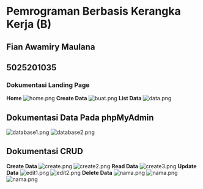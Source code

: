 # Pemrograman Berbasis Kerangka Kerja (B)
## Fian Awamiry Maulana
## 5025201035

### Dokumentasi Landing Page
**Home**
![home.png](https://drive.google.com/uc?export=view&id=1TSd3idoBwM0r3w76kJDV4YA_rEPnBCeG)
**Create Data**
![buat.png](https://drive.google.com/uc?export=view&id=14IPIoZVAf4tSM9-tVuoOwY5W4jIo2uLQ)
**List Data**
![data.png](https://drive.google.com/uc?export=view&id=1_FJvbGz9T5YpVM21icj-OY0DRXOLqZ8e)
## Dokumentasi Data Pada phpMyAdmin
![database1.png](https://drive.google.com/uc?export=view&id=1ftlZ7tQePQD7bTeLDYeoGB5Ab6tLSEOl)
![database2.png](https://drive.google.com/uc?export=view&id=1ubGNrnROnHLnSDnfes-hy2T-YIhef4RW)
## Dokumentasi CRUD
**Create Data**
![create.png](https://drive.google.com/uc?export=view&id=1FcFIWSwmIlfDN3WYvBeU_Lr4N5ITgS4E)
![create2.png](https://drive.google.com/uc?export=view&id=1COZ9sXf7Ezxnv1U1fWYJmyvFqhYYBrRw)
**Read Data**
![create3.png](https://drive.google.com/uc?export=view&id=1tSfQj2-N623SInqXUOIdCGGsO4MLsD4l/)
**Update Data**
![edit1.png](https://drive.google.com/uc?export=view&id=1GlSKDnisgmp4CRjXLEnsYhyBEO4xkLLG)
![edit2.png](https://drive.google.com/uc?export=view&id=1tgXi9VkymIKtYwJOVLpNrx-IMXWW8kpU)
**Delete Data**
![nama.png](https://drive.google.com/uc?export=view&id=1xiD8mCYC-yJ-dfiwflsXlFV_KP1CLWUG)
![nama.png](https://drive.google.com/uc?export=view&id=1jX5J2a0LwJw6Qz671u5qmiJyQUDgHtp_)
![nama.png](https://drive.google.com/uc?export=view&id=1ymv5VJxc9XD2iMo6XbfySbtVouNYZacH)

